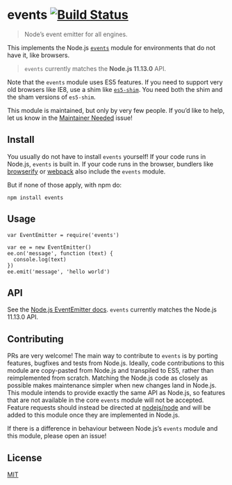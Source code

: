 events [![Build Status](https://travis-ci.org/Gozala/events.png?branch=master)](https://travis-ci.org/Gozala/events)
====================================================================================================================

> Node’s event emitter for all engines.

This implements the Node.js [`events`](https://nodejs.org/dist/v11.13.0/docs/api/events.html) module for environments that do not have it, like browsers.

> `events` currently matches the **Node.js 11.13.0** API.

Note that the `events` module uses ES5 features. If you need to support very old browsers like IE8, use a shim like [`es5-shim`](https://www.npmjs.com/package/es5-shim). You need both the shim and the sham versions of `es5-shim`.

This module is maintained, but only by very few people. If you’d like to help, let us know in the [Maintainer Needed](https://github.com/Gozala/events/issues/43) issue!

Install
-------

You usually do not have to install `events` yourself! If your code runs in Node.js, `events` is built in. If your code runs in the browser, bundlers like [browserify](https://github.com/browserify/browserify) or [webpack](https://github.com/webpack/webpack) also include the `events` module.

But if none of those apply, with npm do:

    npm install events

Usage
-----

    var EventEmitter = require('events')

    var ee = new EventEmitter()
    ee.on('message', function (text) {
      console.log(text)
    })
    ee.emit('message', 'hello world')

API
---

See the [Node.js EventEmitter docs](https://nodejs.org/dist/v11.13.0/docs/api/events.html). `events` currently matches the Node.js 11.13.0 API.

Contributing
------------

PRs are very welcome! The main way to contribute to `events` is by porting features, bugfixes and tests from Node.js. Ideally, code contributions to this module are copy-pasted from Node.js and transpiled to ES5, rather than reimplemented from scratch. Matching the Node.js code as closely as possible makes maintenance simpler when new changes land in Node.js. This module intends to provide exactly the same API as Node.js, so features that are not available in the core `events` module will not be accepted. Feature requests should instead be directed at [nodejs/node](https://github.com/nodejs/node) and will be added to this module once they are implemented in Node.js.

If there is a difference in behaviour between Node.js’s `events` module and this module, please open an issue!

License
-------

[MIT](./LICENSE)
